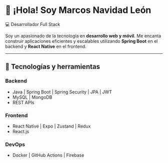 # 👋 ¡Hola! Soy Marcos Navidad León

💻 Desarrollador Full Stack 

Soy un apasionado de la tecnología en **desarrollo web y móvil**. Me encanta construir aplicaciones eficientes y escalables utilizando **Spring Boot** en el backend y **React Native** en el frontend.

---

## 🚀 Tecnologías y herramientas

### **Backend**
- Java | Spring Boot | Spring Security | JPA | JWT
- MySQL | MongoDB
- REST APIs 

### **Frontend**
- React Native | Expo | Zustand | Redux
- React.js 

### **DevOps**
- Docker | GitHub Actions | Firebase    
